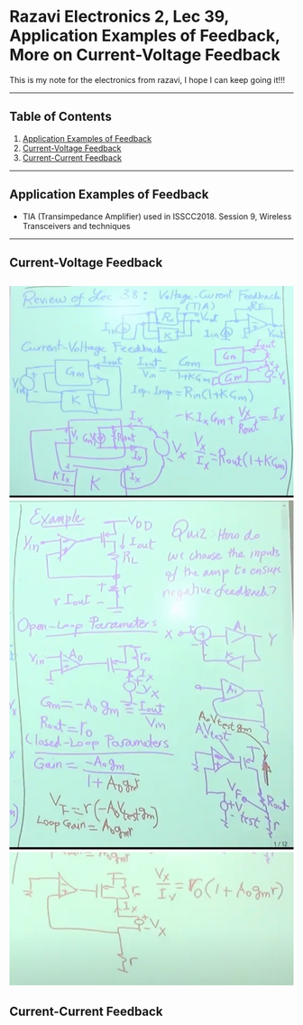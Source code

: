 # Razavi Electronics 2, Lec 39, Application Examples of Feedback, More on Current-Voltage Feedback
This is my note for the electronics from razavi, I hope I can keep going it!!!

---

## Table of Contents

1. [Application Examples of Feedback](#application-examples-of-feedback) 
2. [Current-Voltage Feedback](#current-voltage-feedback)
3. [Current-Current Feedback](#current-current-feedback)


 

---
## Application Examples of Feedback
+ TIA (Transimpedance Amplifier) used in ISSCC2018. Session 9, Wireless Transceivers and techniques 

---
## Current-Voltage Feedback
![](/images/CurrentVoltageFeedback.png)
![](/images/CurrentVoltageFeedback2.png)
![](/images/CircuitVoltageFeedbackRout.png)
---
## Current-Current Feedback
